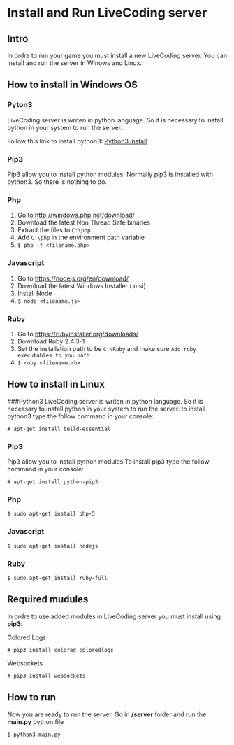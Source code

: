 # Install and Run LiveCoding server

## Intro
In ordre to run your game you must install a new LiveCoding server. You can install and run the server in Winows and Linux.

## How to install in Windows OS

### Pyton3
LiveCoding server is writen in python language. So it is necessary to install python in your system to run the server.

Follow this link to install python3: [Python3 install](https://realpython.com/installing-python/)

### Pip3
Pip3 allow you to install python modules. Normally pip3 is installed with python3. So there is nothing to do.

### Php
1. Go to http://windows.php.net/download/
2. Download the latest Non Thread Safe binaries
3. Extract the files to ```C:\php```
4. Add ```C:\php``` in the environment path variable
5. ```$ php -f <filename.php>```

### Javascript
1. Go to https://nodejs.org/en/download/
2. Download the latest Windows Installer (.msi)
3. Install Node
4. ```$ node <filename.js>```

### Ruby
1. Go to https://rubyinstaller.org/downloads/
2. Download Ruby 2.4.3-1
3. Set the installation path to be ```C:\Ruby``` and make sure ```Add ruby executables to you path```
4. ```$ ruby <filename.rb>```

## How to install in Linux

###Python3
LiveCoding server is writen in python language. So it is necessary to install python in your system to run the server. to install python3 type the follow command in your console:

	# apt-get install build-essential

### Pip3
Pip3 allow you to install python modules.To install pip3 type the follow command in your console:

	# apt-get install python-pip3

### Php
	$ sudo apt-get install php-5

### Javascript
	$ sudo apt-get install nodejs

### Ruby
	$ sudo apt-get install ruby-full

## Required mudules
In ordre to use added modules in LiveCoding server you must install using **pip3**:

Colored Logs

	# pip3 install colored coloredlogs

Websockets

	# pip3 install websockets

## How to run

Now you are ready to run the server. Go in **/server** folder and run the **main.py** python file

	$ python3 main.py
